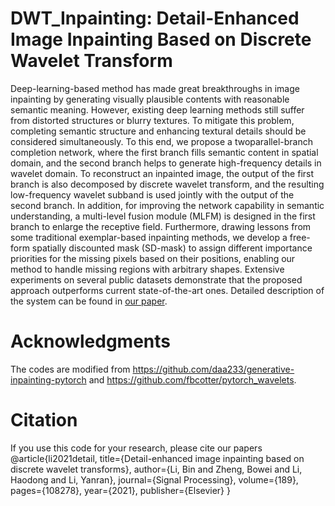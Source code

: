 # DWT_Inpainting: Detail-Enhanced Image Inpainting Based on Discrete Wavelet Transform
Deep-learning-based method has made great breakthroughs in image inpainting by generating visually
plausible contents with reasonable semantic meaning. However, existing deep learning methods still 
suffer from distorted structures or blurry textures. To mitigate this problem, completing semantic 
structure and enhancing textural details should be considered simultaneously. To this end, we propose 
a twoparallel-branch completion network, where the first branch fills semantic content in spatial 
domain, and the second branch helps to generate high-frequency details in wavelet domain. To reconstruct 
an inpainted image, the output of the first branch is also decomposed by discrete wavelet transform, and
the resulting low-frequency wavelet subband is used jointly with the output of the second branch. In
addition, for improving the network capability in semantic understanding, a multi-level fusion module
(MLFM) is designed in the first branch to enlarge the receptive field. Furthermore, drawing lessons from
some traditional exemplar-based inpainting methods, we develop a free-form spatially discounted mask
(SD-mask) to assign different importance priorities for the missing pixels based on their positions, 
enabling our method to handle missing regions with arbitrary shapes. Extensive experiments on several
public datasets demonstrate that the proposed approach outperforms current state-of-the-art ones. 
Detailed description of the system can be found in [our paper](https://www.sciencedirect.com/science/article/abs/pii/S0165168421003157). 

# Acknowledgments
The codes are modified from https://github.com/daa233/generative-inpainting-pytorch and https://github.com/fbcotter/pytorch_wavelets.

# Citation
If you use this code for your research, please cite our papers
@article{li2021detail,
  title={Detail-enhanced image inpainting based on discrete wavelet transforms},
  author={Li, Bin and Zheng, Bowei and Li, Haodong and Li, Yanran},
  journal={Signal Processing},
  volume={189},
  pages={108278},
  year={2021},
  publisher={Elsevier}
}
